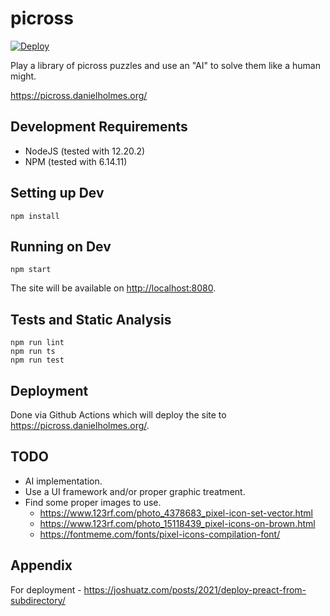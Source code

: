# picross

[![Deploy](https://github.com/danielholmes/picross/actions/workflows/deploy.yml/badge.svg)](https://github.com/danielholmes/picross/actions/workflows/deploy.yml)

Play a library of picross puzzles and use an "AI" to solve them like a human might.

<https://picross.danielholmes.org/>


## Development Requirements

 - NodeJS (tested with 12.20.2)
 - NPM (tested with 6.14.11)


## Setting up Dev

`npm install`


## Running on Dev

`npm start`

The site will be available on <http://localhost:8080>.


## Tests and Static Analysis

```
npm run lint
npm run ts
npm run test
```

## Deployment

Done via Github Actions which will deploy the site to <https://picross.danielholmes.org/>.
 

## TODO

 - AI implementation.
 - Use a UI framework and/or proper graphic treatment.
 - Find some proper images to use.
    - https://www.123rf.com/photo_4378683_pixel-icon-set-vector.html
    - https://www.123rf.com/photo_15118439_pixel-icons-on-brown.html
    - https://fontmeme.com/fonts/pixel-icons-compilation-font/


## Appendix

For deployment - <https://joshuatz.com/posts/2021/deploy-preact-from-subdirectory/>
